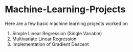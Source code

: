# Machine-Learning-Projects
Here are a few basic machine learning projects worked on
1. Simple Linear Regression (Single Variable)
2. Multivariate Linear Regression
3. Implementation of Gradient Descent
